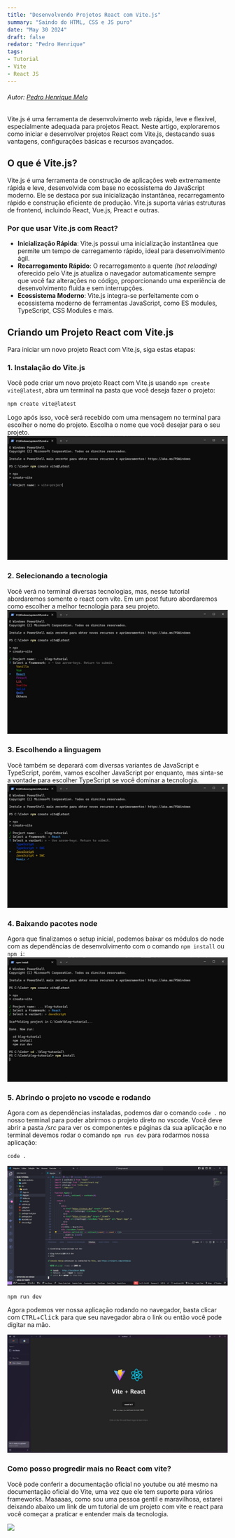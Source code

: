 ```yaml
---
title: "Desenvolvendo Projetos React com Vite.js"
summary: "Saindo do HTML, CSS e JS puro"
date: "May 30 2024"
draft: false
redator: "Pedro Henrique"
tags:
- Tutorial
- Vite
- React JS
---
```

###### Autor: *[Pedro Henrique Melo](https://youtu.be/P5ZqFZKG4uE?si=OXqNtUg2lwQtD3jU)*
Vite.js é uma ferramenta de desenvolvimento web rápida, leve e flexível, especialmente adequada para projetos React. Neste artigo, exploraremos como iniciar e desenvolver projetos React com Vite.js, destacando suas vantagens, configurações básicas e recursos avançados.

## O que é Vite.js?
Vite.js é uma ferramenta de construção de aplicações web extremamente rápida e leve, desenvolvida com base no ecossistema do JavaScript moderno. Ele se destaca por sua inicialização instantânea, recarregamento rápido e construção eficiente de produção. Vite.js suporta várias estruturas de frontend, incluindo React, Vue.js, Preact e outras.

### Por que usar Vite.js com React?
- **Inicialização Rápida**: Vite.js possui uma inicialização instantânea que permite um tempo de carregamento rápido, ideal para desenvolvimento ágil.
- **Recarregamento Rápido**: O recarregamento a quente _(hot reloading)_ oferecido pelo Vite.js atualiza o navegador automaticamente sempre que você faz alterações no código, proporcionando uma experiência de desenvolvimento fluida e sem interrupções.
- **Ecossistema Moderno**: Vite.js integra-se perfeitamente com o ecossistema moderno de ferramentas JavaScript, como ES modules, TypeScript, CSS Modules e mais.

## Criando um Projeto React com Vite.js
Para iniciar um novo projeto React com Vite.js, siga estas etapas:

### 1. Instalação do Vite.js
Você pode criar um novo projeto React com Vite.js usando `npm create vite@latest`, abra um terminal na pasta que você deseja fazer o projeto:

```bash
npm create vite@latest
```

Logo após isso, você será recebido com uma mensagem no terminal para escolher o nome do projeto. Escolha o nome que você desejar para o seu projeto.
![Escolha do nome do app](./criacao-projeto-nome.jpg)

### 2. Selecionando a tecnologia
Você verá no terminal diversas tecnologias, mas, nesse tutorial abordaremos somente o react com vite. Em um post futuro abordaremos como escolher a melhor tecnologia para seu projeto.
![Escolha do framework](./criacao-projeto-framework.jpg)

### 3. Escolhendo a linguagem
Você também se deparará com diversas variantes de JavaScript e TypeScript, porém, vamos escolher JavaScript por enquanto, mas sinta-se a vontade para escolher TypeScript se você dominar a tecnologia.
![Escolha do framework](./criacao-projeto-variante.jpg)

### 4. Baixando pacotes node
Agora que finalizamos o setup inicial, podemos baixar os módulos do node com as dependências de desenvolvimento com o comando `npm install` ou `npm i`:
![Escolha do framework](./npm-install.jpg)

### 5. Abrindo o projeto no vscode e rodando
Agora com as dependências instaladas, podemos dar o comando `code .` no nosso terminal para poder abrirmos o projeto direto no vscode. Você deve abrir a pasta _/src_ para ver os componentes e páginas da sua aplicação e no terminal devemos rodar o comando `npm run dev` para rodarmos nossa aplicação:
```bash
code .
```
![Escolha do framework](./vscode-project.jpg)

```node
npm run dev 
```

Agora podemos ver nossa aplicação rodando no navegador, basta clicar com <kbd>CTRL</kbd>+<kbd>Click</kbd> para que seu navegador abra o link ou então você pode digitar na mão.

![Escolha do framework](./projeto-rorodando.jpg)

### Como posso progredir mais no React com vite?
Você pode conferir a documentação oficial no youtube ou até mesmo na documentação oficial do Vite, uma vez que ele tem suporte para vários frameworks. Maaaaas, como sou uma pessoa gentil e maravilhosa, estarei deixando abaixo um link de um tutorial de um projeto com vite e react para você começar a praticar e entender mais da tecnologia. 

[![](https://markdown-videos-api.jorgenkh.no/youtube/-SDxID3BS4I?si=MAYfKqlq89zquSl-)](https://www.youtube.com/live/-SDxID3BS4I?si=MAYfKqlq89zquSl-)